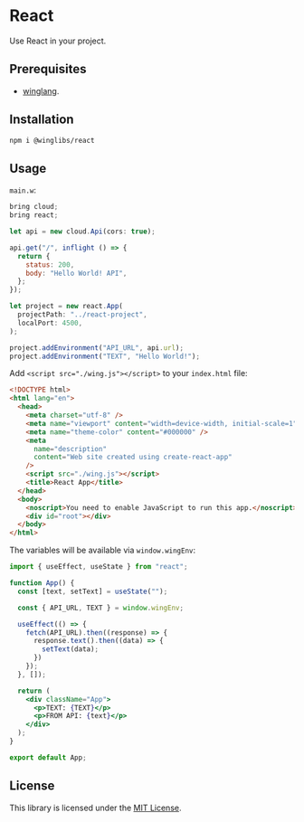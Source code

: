 # React

Use React in your project.

## Prerequisites

* [winglang](https://winglang.io).

## Installation

```sh
npm i @winglibs/react
```

## Usage

`main.w`:

```js
bring cloud;
bring react;

let api = new cloud.Api(cors: true);

api.get("/", inflight () => {
  return {
    status: 200,
    body: "Hello World! API",
  };
});

let project = new react.App(
  projectPath: "../react-project",
  localPort: 4500,
);

project.addEnvironment("API_URL", api.url);
project.addEnvironment("TEXT", "Hello World!");
```

Add `<script src="./wing.js"></script>` to your `index.html` file:

```html
<!DOCTYPE html>
<html lang="en">
  <head>
    <meta charset="utf-8" />
    <meta name="viewport" content="width=device-width, initial-scale=1" />
    <meta name="theme-color" content="#000000" />
    <meta
      name="description"
      content="Web site created using create-react-app"
    />
    <script src="./wing.js"></script>
    <title>React App</title>
  </head>
  <body>
    <noscript>You need to enable JavaScript to run this app.</noscript>
    <div id="root"></div>
  </body>
</html>
```

The variables will be available via `window.wingEnv`:

```jsx
import { useEffect, useState } from "react";

function App() {
  const [text, setText] = useState("");

  const { API_URL, TEXT } = window.wingEnv;

  useEffect(() => {
    fetch(API_URL).then((response) => {
      response.text().then((data) => {
        setText(data);
      })
    });
  }, []);

  return (
    <div className="App">
      <p>TEXT: {TEXT}</p>
      <p>FROM API: {text}</p>
    </div>
  );
}

export default App;
```

## License

This library is licensed under the [MIT License](./LICENSE).
